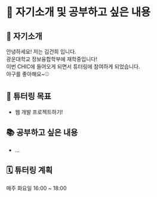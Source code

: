 # 📌 자기소개 및 공부하고 싶은 내용

## 👋 자기소개
안녕하세요! 저는 김건희 입니다.
<br>
광운대학교 정보융합학부에 재학중입니다!
<br>
이번 CHIC에 들어오게 되면서 튜터링에 참여하게 되었습니다.
<br>
야구를 좋아해요~⚾️

## 🎯 튜터링 목표
- 웹 개발 프로젝트하기!

## 📚 공부하고 싶은 내용
- ...

## 🗓️ 튜터링 계획
매주 화요일 16:00 ~ 18:00

